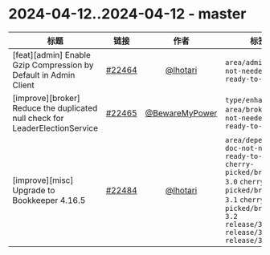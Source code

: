# 2024-04-12..2024-04-12 - master
| 标题 | 链接 | 作者 | 标签 |
| - | :--: | :--: | - |
| [feat][admin] Enable Gzip Compression by Default in Admin Client | [#22464](https://github.com/apache/pulsar/pull/22464) | [@lhotari](https://github.com/lhotari) | `area/admin` `doc-not-needed` `ready-to-test`  | 
| [improve][broker] Reduce the duplicated null check for LeaderElectionService | [#22465](https://github.com/apache/pulsar/pull/22465) | [@BewareMyPower](https://github.com/BewareMyPower) | `type/enhancement` `area/broker` `doc-not-needed` `ready-to-test`  | 
| [improve][misc] Upgrade to Bookkeeper 4.16.5 | [#22484](https://github.com/apache/pulsar/pull/22484) | [@lhotari](https://github.com/lhotari) | `area/dependency` `doc-not-needed` `ready-to-test` `cherry-picked/branch-3.0` `cherry-picked/branch-3.1` `cherry-picked/branch-3.2` `release/3.1.4` `release/3.2.3` `release/3.0.5`  | 
